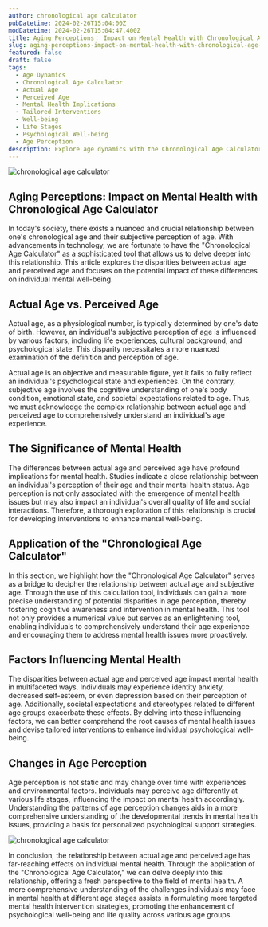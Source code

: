 ```yaml
---
author: chronological age calculator
pubDatetime: 2024-02-26T15:04:00Z
modDatetime: 2024-02-26T15:04:47.400Z
title: Aging Perceptions： Impact on Mental Health with Chronological Age Calculator
slug: aging-perceptions-impact-on-mental-health-with-chronological-age-calculator
featured: false
draft: false
tags:
  - Age Dynamics
  - Chronological Age Calculator
  - Actual Age
  - Perceived Age
  - Mental Health Implications
  - Tailored Interventions
  - Well-being
  - Life Stages
  - Psychological Well-being
  - Age Perception
description: Explore age dynamics with the Chronological Age Calculator, dissecting the nexus between actual and perceived age. Uncover its mental health implications, guiding tailored interventions for improved well-being at various life stages.
---
```


![chronological age calculator](@assets/images/article-image1-41.jpg)

## Aging Perceptions: Impact on Mental Health with Chronological Age Calculator

In today's society, there exists a nuanced and crucial relationship between one's chronological age and their subjective perception of age. With advancements in technology, we are fortunate to have the "Chronological Age Calculator" as a sophisticated tool that allows us to delve deeper into this relationship. This article explores the disparities between actual age and perceived age and focuses on the potential impact of these differences on individual mental well-being.

## Actual Age vs. Perceived Age

Actual age, as a physiological number, is typically determined by one's date of birth. However, an individual's subjective perception of age is influenced by various factors, including life experiences, cultural background, and psychological state. This disparity necessitates a more nuanced examination of the definition and perception of age.

Actual age is an objective and measurable figure, yet it fails to fully reflect an individual's psychological state and experiences. On the contrary, subjective age involves the cognitive understanding of one's body condition, emotional state, and societal expectations related to age. Thus, we must acknowledge the complex relationship between actual age and perceived age to comprehensively understand an individual's age experience.

## The Significance of Mental Health

The differences between actual age and perceived age have profound implications for mental health. Studies indicate a close relationship between an individual's perception of their age and their mental health status. Age perception is not only associated with the emergence of mental health issues but may also impact an individual's overall quality of life and social interactions. Therefore, a thorough exploration of this relationship is crucial for developing interventions to enhance mental well-being.

## Application of the "Chronological Age Calculator"

In this section, we highlight how the "Chronological Age Calculator" serves as a bridge to decipher the relationship between actual age and subjective age. Through the use of this calculation tool, individuals can gain a more precise understanding of potential disparities in age perception, thereby fostering cognitive awareness and intervention in mental health. This tool not only provides a numerical value but serves as an enlightening tool, enabling individuals to comprehensively understand their age experience and encouraging them to address mental health issues more proactively.

## Factors Influencing Mental Health

The disparities between actual age and perceived age impact mental health in multifaceted ways. Individuals may experience identity anxiety, decreased self-esteem, or even depression based on their perception of age. Additionally, societal expectations and stereotypes related to different age groups exacerbate these effects. By delving into these influencing factors, we can better comprehend the root causes of mental health issues and devise tailored interventions to enhance individual psychological well-being.

## Changes in Age Perception

Age perception is not static and may change over time with experiences and environmental factors. Individuals may perceive age differently at various life stages, influencing the impact on mental health accordingly. Understanding the patterns of age perception changes aids in a more comprehensive understanding of the developmental trends in mental health issues, providing a basis for personalized psychological support strategies.

![chronological age calculator](@assets/images/article-image1-42.jpg)

In conclusion, the relationship between actual age and perceived age has far-reaching effects on individual mental health. Through the application of the "Chronological Age Calculator," we can delve deeply into this relationship, offering a fresh perspective to the field of mental health. A more comprehensive understanding of the challenges individuals may face in mental health at different age stages assists in formulating more targeted mental health intervention strategies, promoting the enhancement of psychological well-being and life quality across various age groups.
